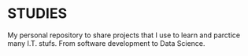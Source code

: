 # STUDIES
My personal repository to share projects that I use to learn and parctice many I.T. stufs. From software development to Data Science.
